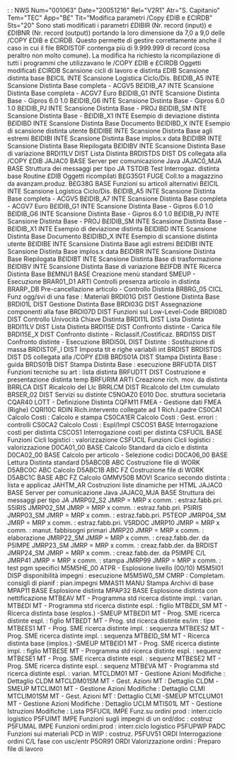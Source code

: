  :  : NWS Num="001063" Date="20051216" Rel="V2R1" Atr="S. Capitanio" Tem="TEC" App="B£" Tit="Modifica parametri /Copy £DIB e £CIRDB" Sts="20"
Sono stati modificati i parametri £DIBIR (Nr. record (input)) e £DIBNR (Nr. record (output)) portando la loro dimensione da 7,0 a 9,0 delle /COPY £DIB e £CIRDB.
Questo permette di gestire correttamente anche il caso in cui il file BRDIST0F contenga più di  9.999.999 di record (cosa peraltro non molto comune).
La modifica ha richiesto la ricompilazione di tutti i programmi che utilizzavano le /COPY £DIB e £CIRDB
Oggetti modificati
£CIRDB      Scansione cicli di lavoro e distinta
£DIB        Scansione distinta base
B£ICIL      INTE Scansione Logistica Ciclo/Dis.
B£IDIB_A5   INTE Scansione Distinta Base completa  - ACGV5
B£IDIB_A7   INTE Scansione Distinta Base completa - ACGV7 Euro
B£IDIB_G1   INTE Scansione Distinta Base     - Gipros 6.0  1.0
B£IDIB_G6   INTE Scansione Distinta Base     - Gipros 6.0  1.0
B£IDIB_PJ   INTE Scansione Distinta Base    - PROJ
B£IDIB_SM   INTE Scansione Distinta Base                -
B£IDIB_X1   INTE Esempio di deviazione distinta
B£IDIBD     INTE Scansione Distinta Base Documento
B£IDIBD_X   INTE Esempio di scansione distinta utente
B£IDIBE     INTE Scansione Distinta Base agli estremi
B£IDIBI     INTE Scansione Distinta Base implos.x data
B£IDIBR     INTE Scansione Distinta Base Riepilogata
B£IDIBV     INTE Scansione Distinta Base di variazione
BRDI11LV    DIST Lista Distinta
BRDISTDS    DIST DS collegata alla /COPY £DIB
JAJAC0      BASE Server per comunicazione Java
JAJAC0_MJA  BASE Struttura dei messaggi per tipo JA
TSTDIB      Test Interrogaz. distinta base        Routine £DIB
Oggetti ricompilati
B£G35G1     FUGE Coll.to a magazzino da avanzam.produz.
B£G38G      BASE Funzioni su articoli alternativi
B£ICIL      INTE Scansione Logistica Ciclo/Dis.
B£IDIB_A5   INTE Scansione Distinta Base completa  - ACGV5
B£IDIB_A7   INTE Scansione Distinta Base completa - ACGV7 Euro
B£IDIB_G1   INTE Scansione Distinta Base     - Gipros 6.0  1.0
B£IDIB_G6   INTE Scansione Distinta Base     - Gipros 6.0  1.0
B£IDIB_PJ   INTE Scansione Distinta Base    - PROJ
B£IDIB_SM   INTE Scansione Distinta Base                -
B£IDIB_X1   INTE Esempio di deviazione distinta
B£IDIBD     INTE Scansione Distinta Base Documento
B£IDIBD_X   INTE Esempio di scansione distinta utente
B£IDIBE     INTE Scansione Distinta Base agli estremi
B£IDIBI     INTE Scansione Distinta Base implos.x data
B£IDIBR     INTE Scansione Distinta Base Riepilogata
B£IDIBT     INTE Scansione Distinta Base di trasformazione
B£IDIBV     INTE Scansione Distinta Base di variazione
B£IFDB      INTE Ricerca Distinta Base
B£MNU1      BASE Creazione menù standard SMEUP - Esecuzione
BRAR01_D1   ARTI Controlli presenza articolo in distinta
BRARP_DB    Pre-cancellazione articolo - Controllo Distinta
BRBRG_05    CICL Funz ogg/svi di una fase :  Materiali
BRDI01G     DIST Gestione Distinta Base
BRDI01L     DIST Gestione Distinta Base
BRDI03G     DIST Assegnazione componenti alla fase
BRDI07D     DIST Funzioni sul Low-Level-Code
BRDI08D     DIST Controllo Univocità Chiave Distinta
BRDI11L     DIST Lista Distinta
BRDI11LV    DIST Lista Distinta
BRDI15E     DIST Confronto distinte - Carica file
BRDI15E_X   DIST Confronto distinte - Riclassif./Costificaz.
BRDI15S     DIST Confronto distinte - Esecuzione
BRDI50L     DIST Distinte :  Sostituzione di massa
BRDIST0F_I  DIST Imposta tit e righe variabili int BRDIST
BRDISTDS    DIST DS collegata alla /COPY £DIB
BRDS01A     DIST Stampa Distinta Base :  guida
BRDS01B     DIST Stampa Distinta Base :  esecuzione
BRFUDTA     DIST Funzioni tecniche su art : lista distinta
BRFUDTT     DIST Costruzione e presentazione distinta temp
BRFURIM     ARTI Creazione rich. mov. da distinta
BRRLCA      DIST Ricalcolo del Llc
BRRLCM      DIST Ricalcolo del Ltm cumulato
BRSER_02    DIST Servizi su distinte
C5NOAZ0     E010 Doc. struttura societaria
CQAR40      LOTT - Definizione Distinta
CQFM11      FMEA - Gestione dati FMEA           (Righe)
CQRI10C     RDIN Rich.intervento collegate ad 1 Rich.I.padre
CS0CA1      Calcolo Costi  :  Calcolo e stampa
CS0CA1ER    Calcolo Costi  :  Gest. errori :  controlli
CS0CA2      Calcolo Costi  :  Espl/Impl
CSCOS1      BASE Interrogazione costi per distinta
CSCOS1      Interrogazione costi per distinta
CSFUCIL     BASE Funzioni Cicli logistici :  valorizzazione
CSFUCIL     Funzioni Cicli logistici :  valorizzazione
D0CA01_00   BASE Calcolo Standard da ciclo e distinta
D0CA02_00   BASE Calcolo per articolo - Selezione codici
D0CA06_00   BASE Lettura Distinta standard
D5ABC0B     ABC  Costruzione file di WORK
D5ABC0C     ABC  Calcolo
D5ABC1B     ABC FZ Costruzione file di WORK
D5ABC1C     BASE ABC FZ Calcolo
GMMV50B     MOVI Scarico secondo distinta : lista e applicaz
JAHTM_AR    Costruzioni liste dinamiche per HTML
JAJAC0      BASE Server per comunicazione Java
JAJAC0_MJA  BASE Struttura dei messaggi per tipo JA
JMRP02_S2   JMRP = MRP x comm. :  estraz.fabb.pri. S5IRIS
JMRP02_SM   JMRP = MRP x comm. :  estraz.fabb.pri. P5IRIS
JMRP03_SM   JMRP = MRP x comm. :  estraz.fabb.pri. P5TEOP
JMRP04_SM   JMRP = MRP x comm. :  estraz.fabb.pri. V5RDOC
JMRP10      JMRP = MRP x comm. :  manut. fabbisogni primari
JMRP20      JMRP = MRP x comm. :  elaborazione
JMRP22_SM   JMRP = MRP x comm. :  creaz.fabb.der. da P5IMPE
JMRP23_SM   JMRP = MRP x comm. :  creaz.fabb.der. da BRDIST
JMRP24_SM   JMRP = MRP x comm. :  creaz.fabb.der. da P5IMPE C/L
JMRP41      JMRP = MRP x comm. :  stampa
JMRP99      JMRP = MRP x comm. :  test pgm specifici
M5M5HE_00   ATPR - Esplosione livello  (00/10)
M5M5I01     DISP disponibilità impegni :  esecuzione
M5M5W0_SM   CMRP :  Completam. consigli di pianif :  pian.impegni
MMAS11      MANU Stampa Archivi di base
MPAP11      BASE Esplosione distinta
MPAP32      BASE Esplosione distinta con nettificazione
MTB£AV      MT - Programma std ricerca distinte impl. :  varian.
MTB£DI      MT - Programma std ricerca distinte espl. :  figlio
MTB£DI_SM   MT - Ricerca distinta base (esplos.)        -SMEUP
MTB£DI1     MT - Prog. SME ricerca distinte espl. :  figlio
MTB£DT      MT - Prog. std ricerca distinte es/im :  tipo
MTB£ES1     MT - Prog. SME ricerca distinte impl. :  sequenza
MTB£ES2     MT - Prog. SME ricerca distinte impl. :  sequenza
MTB£ID_SM   MT - Ricerca distinta base (implos.)        -SMEUP
MTB£ID1     MT - Prog. SME ricerca distinte impl. :  figlio
MTB£SE      MT - Programma std ricerca distinte espl. :  sequenz
MTB£SE1     MT - Prog. SME ricerca distinte espl. :  sequenz
MTB£SE2     MT - Prog. SME ricerca distinte espl. :  sequenz
MTB£VA      MT - Programma std ricerca distinte espl. :  varian.
MTCLDM01    MT - Gestione Azioni Modifiche :  Dettaglio CLDM
MTCLDM01SM  MT - Gest. Azioni MT :  Dettaglio CLDM        -SMEUP
MTCLIM01    MT - Gestione Azioni Modifiche :  Dettaglio CLMI
MTCLIM01SM  MT - Gest. Azioni MT :  Dettaglio CLMI        -SMEUP
MTCLUM01    MT - Gestione Azioni Modifiche :  Dettaglio UCLM
MTIS01L     MT - Gestione Istruzioni Modifiche :  Lista
P5FUCIL     IMPE Funz.su ordini prod : interr.ciclo logistico
P5FUIMT     IMPE Funzioni sugli impegni di un ord/doc :  costruz
P5FUMAL     IMPE Funzioni ordini.prod : interr.ciclo logistico
P5FUPWP     PADC Funzioni sui materiali PCD in WIP  :  costruz.
P5FUV51     ORDI Interrogazione ordini C/L fase con usc/entr
P5OR91      ORDI Valorizzazione ordini :  Preparo file di lavoro
